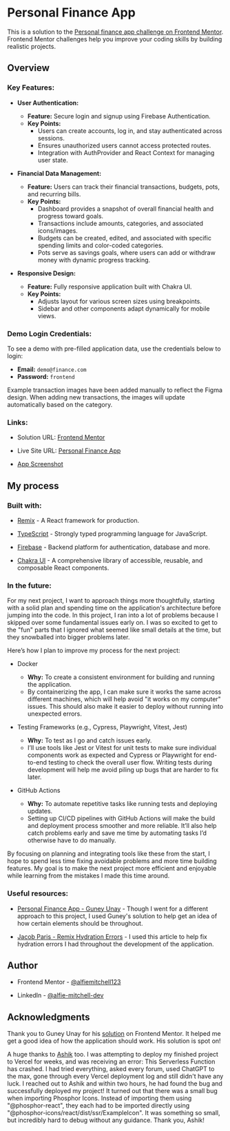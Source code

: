 # Personal Finance App


This is a solution to the [Personal finance app challenge on Frontend Mentor](https://www.frontendmentor.io/challenges/personal-finance-app-JfjtZgyMt1). Frontend Mentor challenges help you improve your coding skills by building realistic projects.
  

## Overview

  

### Key Features:

- **User Authentication:**
	- **Feature:** Secure login and signup using Firebase Authentication.
	- **Key Points:**
	    -   Users can create accounts, log in, and stay authenticated across sessions.
	    -   Ensures unauthorized users cannot access protected routes.
	    -   Integration with AuthProvider and React Context for managing user state.

- **Financial Data Management:**
	- **Feature:** Users can track their financial transactions, budgets, pots, and recurring bills.
	-  **Key Points:**
		- Dashboard provides a snapshot of overall financial health and progress toward goals.
	    -   Transactions include amounts, categories, and associated icons/images.
	    -   Budgets can be created, edited, and associated with specific spending limits and color-coded categories.
	    -   Pots serve as savings goals, where users can add or withdraw money with dynamic progress tracking.

- **Responsive Design:**

	- **Feature:** Fully responsive application built with Chakra UI.
	- **Key Points:**
	    -   Adjusts layout for various screen sizes using breakpoints.
	    -   Sidebar and other components adapt dynamically for mobile views.

### Demo Login Credentials:

To see a demo with pre-filled application data, use the credentials below to login:

- **Email:** `demo@finance.com`
- **Password:** `frontend`

Example transaction images have been added manually to reflect the Figma design. When adding new transactions, the images will update automatically based on the category.
  

### Links:

  

- Solution URL: [Frontend Mentor](https://your-solution-url.com)

- Live Site URL: [Personal Finance App](https://personal-finance-app-snowy.vercel.app/login)

- [App Screenshot](https://ibb.co/X36zft8)

  

## My process

  

### Built with:

- [Remix](https://remix.run/) - A React framework for production.

- [TypeScript](https://www.typescriptlang.org/) - Strongly typed programming language for JavaScript.

- [Firebase](https://firebase.com/) - Backend platform for authentication, database and more.

- [Chakra UI](https://www.chakra-ui.com/) - A comprehensive library of accessible, reusable, and composable React components.


### In the future:

For my next project, I want to approach things more thoughtfully, starting with a solid plan and spending time on the application's architecture before jumping into the code. In this project, I ran into a lot of problems because I skipped over some fundamental issues early on. I was so excited to get to the "fun" parts that I ignored what seemed like small details at the time, but they snowballed into bigger problems later.

Here’s how I plan to improve my process for the next project:

- Docker
	- **Why:** To create a consistent environment for building and running the application.
	- By containerizing the app, I can make sure it works the same across different machines, which will help avoid "it works on my computer" issues. This should also make it easier to deploy without running into unexpected errors.

- Testing Frameworks (e.g., Cypress, Playwright, Vitest, Jest)
	- **Why:** To test as I go and catch issues early.
	- I’ll use tools like Jest or Vitest for unit tests to make sure individual components work as expected and Cypress or Playwright for end-to-end testing to check the overall user flow. Writing tests during development will help me avoid piling up bugs that are harder to fix later.

- GitHub Actions
	- **Why:** To automate repetitive tasks like running tests and deploying updates.
	- Setting up CI/CD pipelines with GitHub Actions will make the build and deployment process smoother and more reliable. It’ll also help catch problems early and save me time by automating tasks I’d otherwise have to do manually.

By focusing on planning and integrating tools like these from the start, I hope to spend less time fixing avoidable problems and more time building features. My goal is to make the next project more efficient and enjoyable while learning from the mistakes I made this time around.

 
### Useful resources:

- [Personal Finance App - Guney Unay](https://www.frontendmentor.io/solutions/fullstack-personal-finance-app-xi45ayqyMY) - Though I went for a different approach to this project, I used Guney's solution to help get an idea of how certain elements should be throughout.

- [Jacob Paris - Remix Hydration Errors](https://www.jacobparis.com/content/remix-hydration-errors) - I used this article to help fix hydration errors I had throughout the development of the application.

## Author


- Frontend Mentor - [@alfiemitchell123](https://www.frontendmentor.io/profile/alfiemitchell123)

- LinkedIn - [@alfie-mitchell-dev](www.linkedin.com/in/alfie-mitchell-dev)

  

## Acknowledgments

Thank you to Guney Unay for his [solution](https://www.frontendmentor.io/solutions/fullstack-personal-finance-app-xi45ayqyMY) on Frontend Mentor. It helped me get a good idea of how the application should work. His solution is spot on!

A huge thanks to [Ashik](https://www.fiverr.com/ashikjs/) too. I was attempting to deploy my finished project to Vercel for weeks, and was receiving an error: This Serverless Function has crashed. I had tried everything, asked every forum, used ChatGPT to the max, gone through every Vercel deployment log and still didn't have any luck. I reached out to Ashik and within two hours, he had found the bug and successfully deployed my project! It turned out that there was a small bug when importing Phosphor Icons. Instead of importing them using "@phosphor-react", they each had to be imported directly using "@phosphor-icons/react/dist/ssr/ExampleIcon". It was something so small, but incredibly hard to debug without any guidance. Thank you, Ashik!